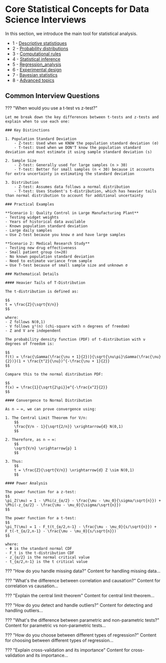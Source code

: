 # Core Statistical Concepts for Data Science Interviews


In this section, we introduce the main tool for statistical analysis.

- 1 - [Descriptive statistiques](./1_descriptive_statistics/index.md)
- 2 - [Probability distributions](./2_probability_distributions/index.md)
- 3 - [Computational rules](./3_computational_rules/index.md)
- 4 - [Statistical inference](./4_statistical_inference/index.md)
- 5 - [Regression_analysis](./5_regression_analysis/index.md)
- 6 - [Experimental design](./6_experimental_design/index.md)
- 7 - [Bayesian statistics](./7_bayesian_statistics/index.md)
- 8 - [Advanced topics](./8_advanced_topics/index.md)






## Common Interview Questions

??? "When would you use a t-test vs z-test?"

    Let me break down the key differences between t-tests and z-tests and explain when to use each one:

    ### Key Distinctions

    1. Population Standard Deviation
        - Z-test: Used when we KNOW the population standard deviation (σ)
        - T-test: Used when we DON'T know the population standard deviation and must estimate it using sample standard deviation (s)

    2. Sample Size
        - Z-test: Generally used for large samples (n > 30)
        - T-test: Better for small samples (n < 30) because it accounts for extra uncertainty in estimating the standard deviation

    3. Distribution
        - Z-test: Assumes data follows a normal distribution
        - T-test: Uses Student's t-distribution, which has heavier tails than normal distribution to account for additional uncertainty

    ### Practical Examples

    **Scenario 1: Quality Control in Large Manufacturing Plant**
    - Testing widget weights
    - Years of historical data available
    - Known population standard deviation
    - Large daily samples
    → Use Z-test because you know σ and have large samples

    **Scenario 2: Medical Research Study**
    - Testing new drug effectiveness
    - Small patient group (n=20)
    - No known population standard deviation
    - Need to estimate variance from sample
    → Use T-test because of small sample size and unknown σ

    ### Mathematical Details

    #### Heavier Tails of T-Distribution

    The t-distribution is defined as:

    $$
    t = \frac{Z}{\sqrt{V/n}}
    $$

    where:
    - Z follows N(0,1)
    - V follows χ²(n) (chi-square with n degrees of freedom)
    - Z and V are independent

    The probability density function (PDF) of t-distribution with ν degrees of freedom is:

    $$
    f(t) = \frac{\Gamma(\frac{\nu + 1}{2})}{\sqrt{\nu\pi}\Gamma(\frac{\nu}{2})}(1 + \frac{t^2}{\nu})^{-\frac{\nu + 1}{2}}
    $$

    Compare this to the normal distribution PDF:

    $$
    f(x) = \frac{1}{\sqrt{2\pi}}e^{-\frac{x^2}{2}}
    $$

    #### Convergence to Normal Distribution

    As n → ∞, we can prove convergence using:

    1. The Central Limit Theorem for V/n:
        $$
        \frac{V/n - 1}{\sqrt{2/n}} \xrightarrow{d} N(0,1)
        $$

    2. Therefore, as n → ∞:
        $$
        \sqrt{V/n} \xrightarrow{p} 1
        $$

    3. Thus:
        $$
        t = \frac{Z}{\sqrt{V/n}} \xrightarrow{d} Z \sim N(0,1)
        $$

    #### Power Analysis

    The power function for a z-test:
    $$
    \pi_Z(\mu) = 1 - \Phi(z_{α/2} - \frac{\mu - \mu_0}{\sigma/\sqrt{n}}) + \Phi(-z_{α/2} - \frac{\mu - \mu_0}{\sigma/\sqrt{n}})
    $$

    The power function for a t-test:
    $$
    \pi_T(\mu) = 1 - F_t(t_{α/2,n-1} - \frac{\mu - \mu_0}{s/\sqrt{n}}) + F_t(-t_{α/2,n-1} - \frac{\mu - \mu_0}{s/\sqrt{n}})
    $$

    where:
    - Φ is the standard normal CDF
    - F_t is the t-distribution CDF
    - z_{α/2} is the normal critical value
    - t_{α/2,n-1} is the t critical value

??? "How do you handle missing data?"
    Content for handling missing data...

??? "What's the difference between correlation and causation?"
    Content for correlation vs causation...

??? "Explain the central limit theorem"
    Content for central limit theorem...

??? "How do you detect and handle outliers?"
    Content for detecting and handling outliers...

??? "What's the difference between parametric and non-parametric tests?"
    Content for parametric vs non-parametric tests...

??? "How do you choose between different types of regression?"
    Content for choosing between different types of regression...

??? "Explain cross-validation and its importance"
    Content for cross-validation and its importance...








